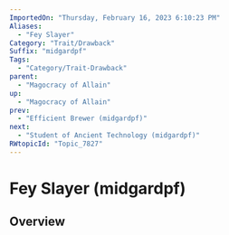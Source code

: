 ```yaml
---
ImportedOn: "Thursday, February 16, 2023 6:10:23 PM"
Aliases:
  - "Fey Slayer"
Category: "Trait/Drawback"
Suffix: "midgardpf"
Tags:
  - "Category/Trait-Drawback"
parent:
  - "Magocracy of Allain"
up:
  - "Magocracy of Allain"
prev:
  - "Efficient Brewer (midgardpf)"
next:
  - "Student of Ancient Technology (midgardpf)"
RWtopicId: "Topic_7827"
---
```

# Fey Slayer (midgardpf)
## Overview

